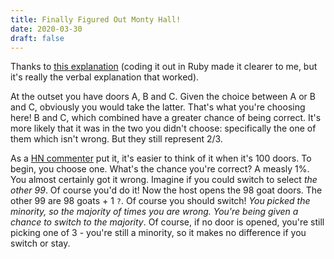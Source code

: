```yaml
---
title: Finally Figured Out Monty Hall!
date: 2020-03-30
draft: false
---
```


Thanks to [this explanation](https://github.com/DeegC/monty_hall_paradox) (coding it out in Ruby made it clearer to me, but it's really the verbal explanation that worked).

At the outset you have doors A, B and C. Given the choice between A or B and C, obviously you would take the latter. That's what you're choosing here! B and C, which combined have a greater chance of being correct. It's more likely that it was in the two you didn't choose: specifically the one of them which isn't wrong. But they still represent 2/3.

As a [HN commenter](https://news.ycombinator.com/item?id=22717754) put it, it's easier to think of it when it's 100 doors. To begin, you choose one. What's the chance you're correct? A measly 1%. You almost certainly got it wrong. Imagine if you could switch to select _the other 99_. Of course you'd do it! Now the host opens the 98 goat doors. The other 99 are 98 goats + 1 `?`. Of course you should switch! _You picked the minority, so the majority of times you are wrong. You're being given a chance to switch to the majority_. Of course, if no door is opened, you're still picking one of 3 - you're still a minority, so it makes no difference if you switch or stay.

